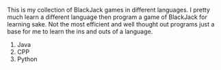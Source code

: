 This is my collection of BlackJack games in different languages.
I pretty much learn a different language then program a game of BlackJack for learning sake.
Not the most efficient and well thought out programs just a base for me to learn the
ins and outs of a language.

1. Java
2. CPP
3. Python
